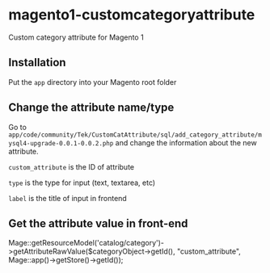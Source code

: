 # magento1-customcategoryattribute
Custom category attribute for Magento 1

## Installation
Put the ```app``` directory into your Magento root folder

## Change the attribute name/type
Go to ```app/code/community/Tek/CustomCatAttribute/sql/add_category_attribute/mysql4-upgrade-0.0.1-0.0.2.php``` and change the information about the new attribute.

```custom_attribute``` is the ID of attribute 

```type``` is the type for input (text, textarea, etc)

```label``` is the title of input in frontend

## Get the attribute value in front-end
Mage::getResourceModel('catalog/category')->getAttributeRawValue($categoryObject->getId(), "custom_attribute", Mage::app()->getStore()->getId());
